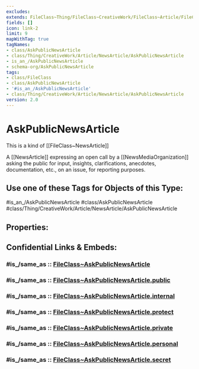 ```yaml
---
excludes: 
extends: FileClass~Thing/FileClass~CreativeWork/FileClass~Article/FileClass~NewsArticle
fields: []
icon: link-2
limit: 9
mapWithTag: true
tagNames:
- class/AskPublicNewsArticle
- class/Thing/CreativeWork/Article/NewsArticle/AskPublicNewsArticle
- is_an_/AskPublicNewsArticle
- schema-org/AskPublicNewsArticle
tags:
- class/FileClass
- class/AskPublicNewsArticle
- '#is_an_/AskPublicNewsArticle'
- class/Thing/CreativeWork/Article/NewsArticle/AskPublicNewsArticle
version: 2.0
---
```


# AskPublicNewsArticle
This is a kind of [[FileClass~NewsArticle]]

A [[NewsArticle]] expressing an open call by a [[NewsMediaOrganization]] asking the public for input, insights, clarifications, anecdotes, documentation, etc., on an issue, for reporting purposes.


## Use one of these Tags for Objects of this Type:

#is_an_/AskPublicNewsArticle
#class/AskPublicNewsArticle
#class/Thing/CreativeWork/Article/NewsArticle/AskPublicNewsArticle

## Properties:


## Confidential Links & Embeds: 

### #is_/same_as :: [FileClass~AskPublicNewsArticle](/_Standards/fileClass/FileClass~Thing/FileClass~CreativeWork/FileClass~Article/FileClass~NewsArticle/FileClass~AskPublicNewsArticle.md) 

### #is_/same_as :: [FileClass~AskPublicNewsArticle.public](/_public/fileClass/FileClass~Thing/FileClass~CreativeWork/FileClass~Article/FileClass~NewsArticle/FileClass~AskPublicNewsArticle.public.md) 

### #is_/same_as :: [FileClass~AskPublicNewsArticle.internal](/_internal/fileClass/FileClass~Thing/FileClass~CreativeWork/FileClass~Article/FileClass~NewsArticle/FileClass~AskPublicNewsArticle.internal.md) 

### #is_/same_as :: [FileClass~AskPublicNewsArticle.protect](/_protect/fileClass/FileClass~Thing/FileClass~CreativeWork/FileClass~Article/FileClass~NewsArticle/FileClass~AskPublicNewsArticle.protect.md) 

### #is_/same_as :: [FileClass~AskPublicNewsArticle.private](/_private/fileClass/FileClass~Thing/FileClass~CreativeWork/FileClass~Article/FileClass~NewsArticle/FileClass~AskPublicNewsArticle.private.md) 

### #is_/same_as :: [FileClass~AskPublicNewsArticle.personal](/_personal/fileClass/FileClass~Thing/FileClass~CreativeWork/FileClass~Article/FileClass~NewsArticle/FileClass~AskPublicNewsArticle.personal.md) 

### #is_/same_as :: [FileClass~AskPublicNewsArticle.secret](/_secret/fileClass/FileClass~Thing/FileClass~CreativeWork/FileClass~Article/FileClass~NewsArticle/FileClass~AskPublicNewsArticle.secret.md)

